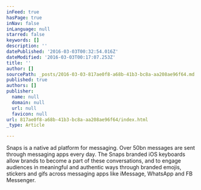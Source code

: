 ```yaml
---
inFeed: true
hasPage: true
inNav: false
inLanguage: null
starred: false
keywords: []
description: ''
datePublished: '2016-03-03T00:32:54.016Z'
dateModified: '2016-03-03T00:17:07.253Z'
title: ''
author: []
sourcePath: _posts/2016-03-03-817ae0f8-a68b-41b3-bc8a-aa208ae96f64.md
published: true
authors: []
publisher:
  name: null
  domain: null
  url: null
  favicon: null
url: 817ae0f8-a68b-41b3-bc8a-aa208ae96f64/index.html
_type: Article

---
```

Snaps is a native ad platform for messaging. Over 50bn messages are sent through messaging apps every day. The Snaps branded iOS keyboards allow brands to become a part of these conversations, and to engage audiences in meaningful and authentic ways through branded emojis, stickers and gifs across messaging apps like iMessage, WhatsApp and FB Messenger.